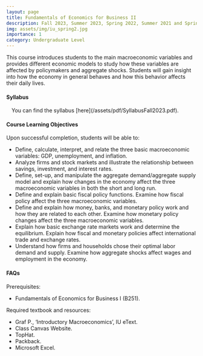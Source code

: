 ```yaml
---
layout: page
title: Fundamentals of Economics for Business II
description: Fall 2023, Summer 2023, Spring 2022, Summer 2021 and Spring 2021
img: assets/img/iu_spring2.jpg
importance: 1
category: Undergraduate Level
---
```


This course introduces students to the main macroeconomic variables and provides different economic models to study how these variables are affected by policymakers and aggregate shocks. Students will gain insight into how the economy in general behaves and how this behavior affects their daily lives.

<h4>Syllabus</h4>
<i class="fas fa-download"></i>&#8195;You can find the syllabus [here](/assets/pdf/SyllabusFall2023.pdf).

<h4>Course Learning Objectives</h4>
Upon successful completion, students will be able to:
<ul>
<li>Define, calculate, interpret, and relate the three basic macroeconomic variables: GDP, unemployment, and inflation.</li>
<li>Analyze firms and stock markets and illustrate the relationship between savings, investment, and interest rates.</li>
<li>Define, set-up, and manipulate the aggregate demand/aggregate supply model and explain how changes in the economy affect the three macroeconomic variables in both the short and long run.</li>
<li>Define and explain basic fiscal policy functions. Examine how fiscal policy affect the three macroeconomic variables.</li>
<li>Define and explain how money, banks, and monetary policy work and how they are related to each other. Examine how monetary policy changes affect the three macroeconomic variables.</li>
<li>Explain how basic exchange rate markets work and  determine the equilibrium. Explain how fiscal and monetary policies affect international trade and exchange rates.</li>
<li>Understand how firms and households chose their optimal labor demand and supply. Examine how aggregate shocks affect wages and employment in the economy.</li>
</ul>

<h4>FAQs</h4>
Prerequisites:
<ul>
<li>Fundamentals of Economics for Business I (B251).</li>
</ul>

Required textbook and resources:
<ul>
<li>Graf P., ‘Introductory Macroeconomics’, IU eText.</li>
<li>Class Canvas Website.</li>
<li>TopHat.</li>
<li>Packback.</li>
<li>Microsoft Excel.</li>
</ul>